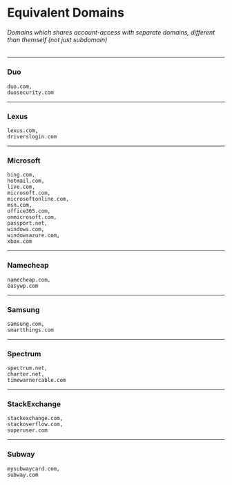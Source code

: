 # Equivalent Domains
###### Domains which shares account-access with separate domains, different than themself (not just subdomain)


***
### Duo
```
duo.com,
duosecurity.com
```


***
### Lexus
```
lexus.com,
driverslogin.com
```


***
### Microsoft
```
bing.com,
hotmail.com,
live.com,
microsoft.com,
microsoftonline.com,
msn.com,
office365.com,
onmicrosoft.com,
passport.net,
windows.com,
windowsazure.com,
xbox.com
```


***
### Namecheap
```
namecheap.com,
easywp.com
```


***
### Samsung
```
samsung.com,
smartthings.com
```


***
### Spectrum
```
spectrum.net,
charter.net,
timewarnercable.com
```


***
### StackExchange
```
stackexchange.com,
stackoverflow.com,
superuser.com
```


***
### Subway
```
mysubwaycard.com,
subway.com
```

